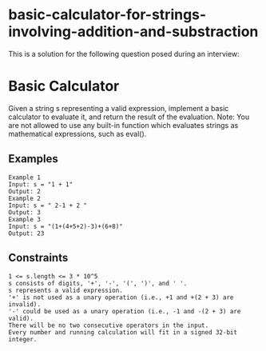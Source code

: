 # basic-calculator-for-strings-involving-addition-and-substraction

This is a solution for the following question posed during an interview: 

# Basic Calculator
Given a string s representing a valid expression, implement a basic calculator to evaluate it, and return the result of the evaluation.
Note: You are not allowed to use any built-in function which evaluates strings as mathematical expressions, such as eval().

## Examples
```
Example 1
Input: s = "1 + 1"
Output: 2
Example 2
Input: s = " 2-1 + 2 "
Output: 3
Example 3
Input: s = "(1+(4+5+2)-3)+(6+8)"
Output: 23
```

## Constraints
```
1 <= s.length <= 3 * 10^5
s consists of digits, '+', '-', '(', ')', and ' '.
s represents a valid expression.
'+' is not used as a unary operation (i.e., +1 and +(2 + 3) are invalid).
'-' could be used as a unary operation (i.e., -1 and -(2 + 3) are valid).
There will be no two consecutive operators in the input.
Every number and running calculation will fit in a signed 32-bit integer.
```
